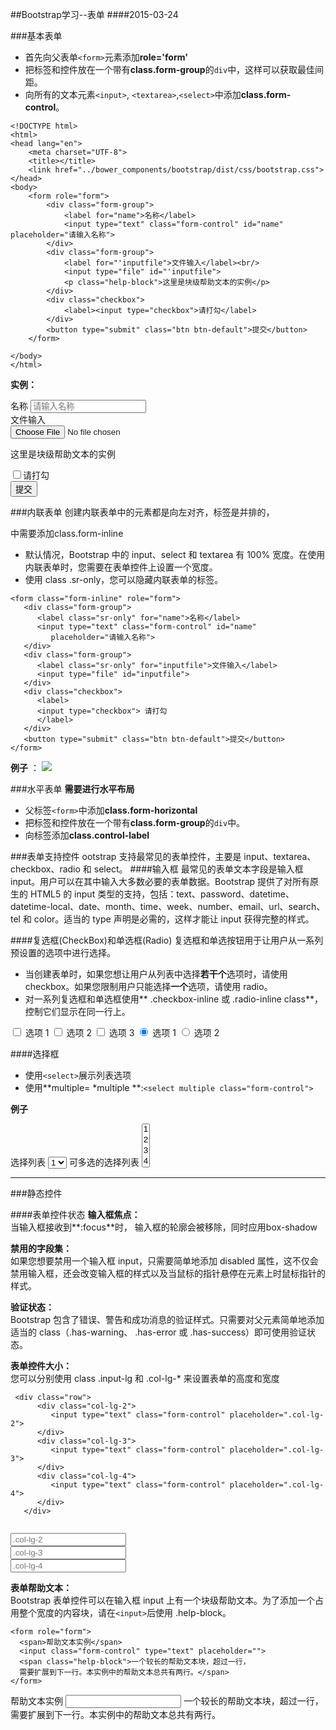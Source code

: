 ##Bootstrap学习--表单
####2015-03-24

###基本表单
* 首先向父表单`<form>`元素添加**role='form'**
* 把标签和控件放在一个带有**class.form-group**的`div`中，这样可以获取最佳间距。
* 向所有的文本元素`<input>`, `<textarea>`,`<select>`中添加**class.form-control**。

```
<!DOCTYPE html>
<html>
<head lang="en">
    <meta charset="UTF-8">
    <title></title>
    <link href="../bower_components/bootstrap/dist/css/bootstrap.css">
</head>
<body>
    <form role="form">
        <div class="form-group">
            <label for="name">名称</label>
            <input type="text" class="form-control" id="name" placeholder="请输入名称">
        </div>
        <div class="form-group">
            <label for="'inputfile">文件输入</label><br/>
            <input type="file" id="'inputfile">
            <p class="help-block">这里是块级帮助文本的实例</p>
        </div>
        <div class="checkbox">
            <label><input type="checkbox">请打勾</label>
        </div>
        <button type="submit" class="btn btn-default">提交</button>
    </form>

</body>
</html>
```
**实例：**
<html>
<head lang="en">
    <meta charset="UTF-8">
    <title></title>
    <link href="../bower_components/bootstrap/dist/css/bootstrap.css">
</head>
<body>
    <form role="form">
        <div class="form-group">
            <label for="name">名称</label>
            <input type="text" class="form-control" id="name" placeholder="请输入名称">
        </div>
        <div class="form-group">
            <label for="'inputfile">文件输入</label><br/>
            <input type="file" id="'inputfile">
            <p class="help-block">这里是块级帮助文本的实例</p>
        </div>
        <div class="checkbox">
            <label><input type="checkbox">请打勾</label>
        </div>
        <button type="submit" class="btn btn-default">提交</button>
    </form>

</body>
</html>

###内联表单
	创建内联表单中的元素都是向左对齐，标签是并排的，<form>中需要添加class.form-inline

* 默认情况，Bootstrap 中的 input、select 和 textarea 有 100% 宽度。在使用内联表单时，您需要在表单控件上设置一个宽度。
* 使用 class .sr-only，您可以隐藏内联表单的标签。

```
<form class="form-inline" role="form">
   <div class="form-group">
      <label class="sr-only" for="name">名称</label>
      <input type="text" class="form-control" id="name" 
         placeholder="请输入名称">
   </div>
   <div class="form-group">
      <label class="sr-only" for="inputfile">文件输入</label>
      <input type="file" id="inputfile">
   </div>
   <div class="checkbox">
      <label>
      <input type="checkbox"> 请打勾
      </label>
   </div>
   <button type="submit" class="btn btn-default">提交</button>
</form>
```
**例子**	：
<img src='http://www.w3cschool.cc/wp-content/uploads/2014/06/inlineform_demo.jpg'>

###水平表单
**需要进行水平布局**	
* 父标签`<form>`中添加**class.form-horizontal**	
* 把标签和控件放在一个带有**class.form-group**的`div`中。	
* 向标签添加**class.control-label**


###表单支持控件
	ootstrap 支持最常见的表单控件，主要是 input、textarea、checkbox、radio 和 select。
####输入框
	最常见的表单文本字段是输入框 input。用户可以在其中输入大多数必要的表单数据。Bootstrap 提供了对所有原生的 HTML5 的 input 类型的支持，包括：text、password、datetime、datetime-local、date、month、time、week、number、email、url、search、tel 和 color。适当的 type 声明是必需的，这样才能让 input 获得完整的样式。

####复选框(CheckBox)和单选框(Radio)
复选框和单选按钮用于让用户从一系列预设置的选项中进行选择。

* 当创建表单时，如果您想让用户从列表中选择**若干个**选项时，请使用 checkbox。如果您限制用户只能选择**一个**选项，请使用 radio。
* 对一系列复选框和单选框使用** .checkbox-inline 或 .radio-inline class**，控制它们显示在同一行上。


<div>
   <label class="checkbox-inline">
      <input type="checkbox" id="inlineCheckbox1" value="option1"> 选项 1
   </label>
   <label class="checkbox-inline">
      <input type="checkbox" id="inlineCheckbox2" value="option2"> 选项 2
   </label>
   <label class="checkbox-inline">
      <input type="checkbox" id="inlineCheckbox3" value="option3"> 选项 3
   </label>
   <label class="checkbox-inline">
      <input type="radio" name="optionsRadiosinline" id="optionsRadios3" 
         value="option1" checked> 选项 1
   </label>
   <label class="checkbox-inline">
      <input type="radio" name="optionsRadiosinline" id="optionsRadios4" 
         value="option2"> 选项 2
   </label>
</div>

####选择框

* 使用`<select>`展示列表选项
* 使用**multiple= *multiple **:`<select multiple class="form-control">`

**例子**
<html>
<head>
   <title>Bootstrap 实例 - 选择框</title>
   <link href="http://libs.baidu.com/bootstrap/3.0.3/css/bootstrap.min.css" rel="stylesheet">
   <script src="http://libs.baidu.com/jquery/2.0.0/jquery.min.js"></script>
   <script src="http://libs.baidu.com/bootstrap/3.0.3/js/bootstrap.min.js"></script>
</head>
<body>

<form role="form">
   <div class="form-group">
      <label for="name">选择列表</label>
      <select class="form-control">
         <option>1</option>
         <option>2</option>
         <option>3</option>
         <option>4</option>
         <option>5</option>
      </select>
      <label for="name">可多选的选择列表</label>
      <select multiple class="form-control">
         <option>1</option>
         <option>2</option>
         <option>3</option>
         <option>4</option>
         <option>5</option>
      </select>
   </div>
</form>

</body>
</html>

<hr>
###静态控件

####表单控件状态
**输入框焦点：**		
	当输入框接收到**:focus**时， 输入框的轮廓会被移除，同时应用box-shadow

**禁用的字段集：**		
	如果您想要禁用一个输入框 input，只需要简单地添加 disabled 属性，这不仅会禁用输入框，还会改变输入框的样式以及当鼠标的指针悬停在元素上时鼠标指针的样式。

**验证状态：**		
Bootstrap 包含了错误、警告和成功消息的验证样式。只需要对父元素简单地添加适当的 class（.has-warning、 .has-error 或 .has-success）即可使用验证状态。

**表单控件大小：**		
您可以分别使用 class .input-lg 和 .col-lg-* 来设置表单的高度和宽度
```
 <div class="row">
      <div class="col-lg-2">
         <input type="text" class="form-control" placeholder=".col-lg-2">
      </div>
      <div class="col-lg-3">
         <input type="text" class="form-control" placeholder=".col-lg-3">
      </div>
      <div class="col-lg-4">
         <input type="text" class="form-control" placeholder=".col-lg-4">
      </div>
   </div>
   
```
 <div class="row">
      <div class="col-lg-2">
         <input type="text" class="form-control" placeholder=".col-lg-2">
      </div>
      <div class="col-lg-3">
         <input type="text" class="form-control" placeholder=".col-lg-3">
      </div>
      <div class="col-lg-4">
         <input type="text" class="form-control" placeholder=".col-lg-4">
      </div>
   </div>
   
 **表单帮助文本：**		
 Bootstrap 表单控件可以在输入框 input 上有一个块级帮助文本。为了添加一个占用整个宽度的内容块，请在` <input> `后使用 .help-block。	
 
 ```
 <form role="form">
   <span>帮助文本实例</span>
   <input class="form-control" type="text" placeholder="">
   <span class="help-block">一个较长的帮助文本块，超过一行，
   需要扩展到下一行。本实例中的帮助文本总共有两行。</span>
</form>
 ```	
  
  <form role="form">
   <span>帮助文本实例</span>
   <input class="form-control" type="text" placeholder="">
   <span class="help-block">一个较长的帮助文本块，超过一行，
   需要扩展到下一行。本实例中的帮助文本总共有两行。</span>
</form>